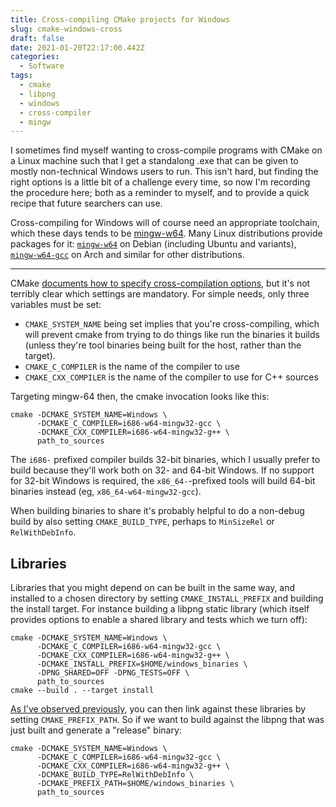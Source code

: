 ```yaml
---
title: Cross-compiling CMake projects for Windows
slug: cmake-windows-cross
draft: false
date: 2021-01-20T22:17:00.442Z
categories:
  - Software
tags:
  - cmake
  - libpng
  - windows
  - cross-compiler
  - mingw
---
```

I sometimes find myself wanting to cross-compile programs with CMake on a Linux machine such that I get a standalong .exe that can be given to mostly non-technical Windows users to run. This isn't hard, but finding the right options is a little bit of a challenge every time, so now I'm recording the procedure here; both as a reminder to myself, and to provide a quick recipe that future searchers can use.

Cross-compiling for Windows will of course need an appropriate toolchain, which these days tends to be [mingw-w64](http://mingw-w64.org/). Many Linux distributions provide packages for it: [`mingw-w64`](https://packages.debian.org/sid/mingw-w64) on Debian (including Ubuntu and variants), [`mingw-w64-gcc`](https://archlinux.org/packages/community/x86_64/mingw-w64-gcc/) on Arch and similar for other distributions.

---

CMake [documents how to specify cross-compilation options](https://cmake.org/cmake/help/latest/manual/cmake-toolchains.7.html#cross-compiling), but it's not terribly clear which settings are mandatory. For simple needs, only three variables must be set:

 * `CMAKE_SYSTEM_NAME` being set implies that you're cross-compiling, which will prevent cmake from trying to do things like run the binaries it builds (unless they're tool binaries being built for the host, rather than the target).
 * `CMAKE_C_COMPILER` is the name of the compiler to use
 * `CMAKE_CXX_COMPILER` is the name of the compiler to use for C++ sources

Targeting mingw-64 then, the cmake invocation looks like this:

```
cmake -DCMAKE_SYSTEM_NAME=Windows \
      -DCMAKE_C_COMPILER=i686-w64-mingw32-gcc \
      -DCMAKE_CXX_COMPILER=i686-w64-mingw32-g++ \
      path_to_sources
```

The `i686-` prefixed compiler builds 32-bit binaries, which I usually prefer to build because they'll work both on 32- and 64-bit Windows. If no support for 32-bit Windows is required, the `x86_64-`-prefixed tools will build 64-bit binaries instead (eg, `x86_64-w64-mingw32-gcc`).

When building binaries to share it's probably helpful to do a non-debug build by also setting `CMAKE_BUILD_TYPE`, perhaps to `MinSizeRel` or `RelWithDebInfo`.

## Libraries

Libraries that you might depend on can be built in the same way, and installed to a chosen directory by setting `CMAKE_INSTALL_PREFIX` and building the install target. For instance building a libpng static library
(which itself provides options to enable a shared library and tests which we turn off):

```
cmake -DCMAKE_SYSTEM_NAME=Windows \
      -DCMAKE_C_COMPILER=i686-w64-mingw32-gcc \
      -DCMAKE_CXX_COMPILER=i686-w64-mingw32-g++ \
      -DCMAKE_INSTALL_PREFIX=$HOME/windows_binaries \
      -DPNG_SHARED=OFF -DPNG_TESTS=OFF \
      path_to_sources
cmake --build . --target install
```

[As I've observed previously](https://www.taricorp.net/2012/locating-packages-with-cmake/), you can then link against these libraries by setting `CMAKE_PREFIX_PATH`. So if we want to build against the libpng that was just built and generate a "release" binary:

```
cmake -DCMAKE_SYSTEM_NAME=Windows \
      -DCMAKE_C_COMPILER=i686-w64-mingw32-gcc \
      -DCMAKE_CXX_COMPILER=i686-w64-mingw32-g++ \
      -DCMAKE_BUILD_TYPE=RelWithDebInfo \
      -DCMAKE_PREFIX_PATH=$HOME/windows_binaries \
      path_to_sources
```